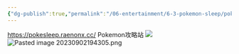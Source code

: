 ```yaml
---
{"dg-publish":true,"permalink":"/06-entertainment/6-3-pokemon-sleep/pokemon-sleep-tips-1/"}
---
```


https://pokesleep.raenonx.cc/ Pokemon攻略站
![](https://10kcos1-1306082059.cos.ap-shanghai.myqcloud.com/pic-1/202310172212232.png)
![Pasted image 20230902194305.png](https://10kcos1-1306082059.cos.ap-shanghai.myqcloud.com/pic-1/202310172213422.png)
